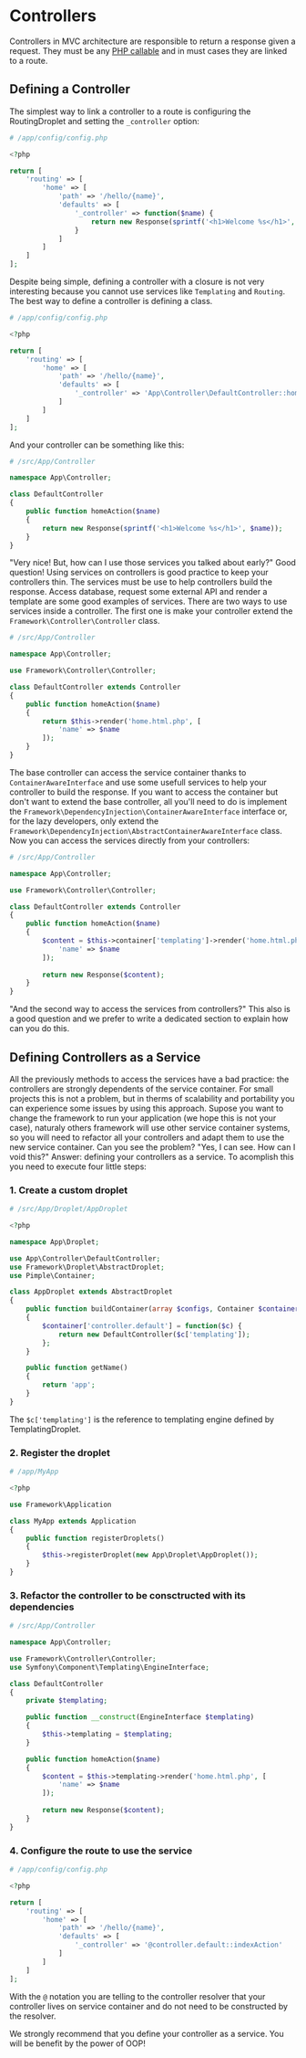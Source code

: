 # Controllers

Controllers in MVC architecture are responsible to return a response given a request. They must be any [PHP callable][1] and in must cases they are linked to a route. 

## Defining a Controller

The simplest way to link a controller to a route is configuring the RoutingDroplet and setting the `_controller` option:

```PHP
# /app/config/config.php

<?php

return [
    'routing' => [
        'home' => [
            'path' => '/hello/{name}',
            'defaults' => [
                '_controller' => function($name) {
                    return new Response(sprintf('<h1>Welcome %s</h1>', $name));
                }
            ]
        ]
    ]
];
```

Despite being simple, defining a controller with a closure is not very interesting because you cannot use services like `Templating` and `Routing`. The best way to define a controller is defining a class.

```PHP
# /app/config/config.php

<?php

return [
    'routing' => [
        'home' => [
            'path' => '/hello/{name}',
            'defaults' => [
                '_controller' => 'App\Controller\DefaultController::homeAction'
            ]
        ]
    ]
];
```

And your controller can be something like this:

```PHP
# /src/App/Controller

namespace App\Controller;

class DefaultController
{
    public function homeAction($name)
    {
        return new Response(sprintf('<h1>Welcome %s</h1>', $name));
    }
}
```

"Very nice! But, how can I use those services you talked about early?" Good question! Using services on controllers is good practice to keep your controllers thin. The services must be use to help controllers build the response. Access database, request some external API and render a template are some good examples of services. There are two ways to use services inside a controller. The first one is make your controller extend the `Framework\Controller\Controller` class.

```PHP
# /src/App/Controller

namespace App\Controller;

use Framework\Controller\Controller;

class DefaultController extends Controller
{
    public function homeAction($name)
    {
        return $this->render('home.html.php', [
            'name' => $name
        ]);
    }
}
```

The base controller can access the service container thanks to `ContainerAwareInterface` and use some usefull services to help your controller to build the response. If you want to access the container but don't want to extend the base controller, all you'll need to do is implement the `Framework\DependencyInjection\ContainerAwareInterface` interface or, for the lazy developers, only extend the `Framework\DependencyInjection\AbstractContainerAwareInterface` class. Now you can access the services directly from your controllers:

```PHP
# /src/App/Controller

namespace App\Controller;

use Framework\Controller\Controller;

class DefaultController extends Controller
{
    public function homeAction($name)
    {
        $content = $this->container['templating']->render('home.html.php', [
            'name' => $name
        ]);
    
        return new Response($content);
    }
}
```

"And the second way to access the services from controllers?" This also is a good question and we prefer to write a dedicated section to explain how can you do this. 

## Defining Controllers as a Service

All the previously methods to access the services have a bad practice: the controllers are strongly dependents of the service container. For small projects this is not a problem, but in therms of scalability and portability you can experience some issues by using this approach. Supose you want to change the framework to run your application (we hope this is not your case), naturaly others framework will use other service container systems, so you will need to refactor all your controllers and adapt them to use the new service container. Can you see the problem? "Yes, I can see. How can I void this?" Answer: defining your controllers as a service. To acomplish this you need to execute four little steps:

### 1. Create a custom droplet

```PHP
# /src/App/Droplet/AppDroplet

<?php 

namespace App\Droplet;

use App\Controller\DefaultController;
use Framework\Droplet\AbstractDroplet;
use Pimple\Container;

class AppDroplet extends AbstractDroplet
{
    public function buildContainer(array $configs, Container $container)
    {
        $container['controller.default'] = function($c) {
            return new DefaultController($c['templating']);
        };
    }

    public function getName()
    {
        return 'app';
    }
}
```

The `$c['templating']` is the reference to templating engine defined by TemplatingDroplet.

### 2. Register the droplet

```PHP
# /app/MyApp

<?php 

use Framework\Application

class MyApp extends Application
{
    public function registerDroplets()
    {
        $this->registerDroplet(new App\Droplet\AppDroplet());
    }
}
```

### 3. Refactor the controller to be consctructed with its dependencies

```PHP
# /src/App/Controller

namespace App\Controller;

use Framework\Controller\Controller;
use Symfony\Component\Templating\EngineInterface;

class DefaultController
{
    private $templating;

    public function __construct(EngineInterface $templating)
    {
        $this->templating = $templating;
    }

    public function homeAction($name)
    {
        $content = $this->templating->render('home.html.php', [
            'name' => $name
        ]);
    
        return new Response($content);
    }
}
```

### 4. Configure the route to use the service

```PHP
# /app/config/config.php

<?php

return [
    'routing' => [
        'home' => [
            'path' => '/hello/{name}',
            'defaults' => [
                '_controller' => '@controller.default::indexAction'
            ]
        ]
    ]
];
```

With the `@` notation you are telling to the controller resolver that your controller lives on service container and do not need to be constructed by the resolver.

We strongly recommend that you define your controller as a service. You will be benefit by the power of OOP!

[1]: http://php.net/manual/pt_BR/language.types.callable.php
